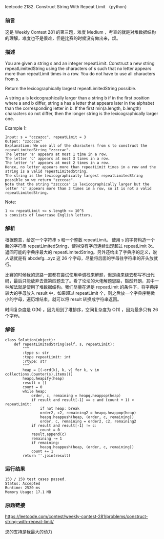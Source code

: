 leetcode 2182. Construct String With Repeat Limit （python）


### 前言

这是 Weekly Contest 281 的第三题，难度 Medium ，考查的就是对堆数据结构的理解，难度也不是很难，但是比赛的时候没有做出来，烦。

### 描述

You are given a string s and an integer repeatLimit. Construct a new string repeatLimitedString using the characters of s such that no letter appears more than repeatLimit times in a row. You do not have to use all characters from s.

Return the lexicographically largest repeatLimitedString possible.

A string a is lexicographically larger than a string b if in the first position where a and b differ, string a has a letter that appears later in the alphabet than the corresponding letter in b. If the first min(a.length, b.length) characters do not differ, then the longer string is the lexicographically larger one.



Example 1:


	Input: s = "cczazcc", repeatLimit = 3
	Output: "zzcccac"
	Explanation: We use all of the characters from s to construct the repeatLimitedString "zzcccac".
	The letter 'a' appears at most 1 time in a row.
	The letter 'c' appears at most 3 times in a row.
	The letter 'z' appears at most 2 times in a row.
	Hence, no letter appears more than repeatLimit times in a row and the string is a valid repeatLimitedString.
	The string is the lexicographically largest repeatLimitedString possible so we return "zzcccac".
	Note that the string "zzcccca" is lexicographically larger but the letter 'c' appears more than 3 times in a row, so it is not a valid repeatLimitedString.
	



Note:


	1 <= repeatLimit <= s.length <= 10^5
	s consists of lowercase English letters.

### 解析


根据题意，给定一个字符串 s 和一个整数 repeatLimit。 使用 s 的字符构造一个新的字符串 repeatLimitedString，使得没有字母连续出现超过 repeatLimit 次。 返回可能的字典序最大的 repeatLimitedString。另外还给出了字典序的定义，说人话就是有 abcdefg...xyz 这 26 个字母，尽量将后面的字母往字符串的开头放就行。

比赛的时候我的思路一直都在尝试使用单调栈来解题，但是绕来绕去都写不出代码，最后只能放弃去做第四题去了。看了论坛的大佬解题思路，豁然开朗，其中一种解法就是使用了堆数据结构。我们尽量在满足 repeatLimit 的条件下，将字典序较大的字母放入 result 中，如果超过 repeatLimit 个，则之后放一个字典序稍微小的字母，遍历堆结束，就可以将 result 转换成字符串返回。

时间复杂度是 O(N) ，因为用到了堆排序，空间复杂度为 O(1) ，因为最多只有 26 个字母。


### 解答
				
	class Solution(object):
	    def repeatLimitedString(self, s, repeatLimit):
	        """
	        :type s: str
	        :type repeatLimit: int
	        :rtype: str
	        """
	        heap = [(-ord(k), k, v) for k, v in collections.Counter(s).items()]
	        heapq.heapify(heap)
	        result = []
	        count = 0
	        while heap:
	            order, c, remaining = heapq.heappop(heap)
	            if result and result[-1] == c and (count + 1) > repeatLimit:
	                if not heap: break
	                order2, c2, remaining2 = heapq.heappop(heap)
	                heapq.heappush(heap, (order, c, remaining))
	                order, c, remaining = order2, c2, remaining2
	            if result and result[-1] != c:
	                count = 0
	            result.append(c)
	            remaining -= 1
	            if remaining:
	                heapq.heappush(heap, (order, c, remaining))
	            count += 1
	        return ''.join(result)

            	      
			
### 运行结果


	150 / 150 test cases passed.
	Status: Accepted
	Runtime: 2520 ms
	Memory Usage: 17.1 MB

### 原题链接

https://leetcode.com/contest/weekly-contest-281/problems/construct-string-with-repeat-limit/



您的支持是我最大的动力
